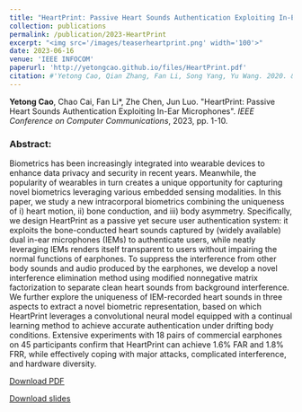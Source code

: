 ```yaml
---
title: "HeartPrint: Passive Heart Sounds Authentication Exploiting In-Ear Microphones"
collection: publications
permalink: /publication/2023-HeartPrint
excerpt: "<img src='/images/teaserheartprint.png' width='100'>"
date: 2023-06-16
venue: 'IEEE INFOCOM'
paperurl: 'http://yetongcao.github.io/files/HeartPrint.pdf'
citation: #'Yetong Cao, Qian Zhang, Fan Li, Song Yang, Yu Wang. 2020. &quot;EarAce: Empowering Versatile Acoustic Sensing via Earable Active Noise Cancellation Platform.&quot; <i>Proceedings of the ACM on Interactive, Mobile, Wearable and Ubiquitous Technologies</i>. 7(2), 1-23.'
---
```

**Yetong Cao**, Chao Cai, Fan Li*, Zhe Chen, Jun Luo. "HeartPrint: Passive Heart Sounds Authentication Exploiting In-Ear Microphones". _IEEE Conference on Computer Communications_, 2023, pp. 1-10.


### Abstract:
Biometrics has been increasingly integrated into wearable devices to enhance data privacy and security in recent years. Meanwhile, the popularity of wearables in turn creates a unique opportunity for capturing novel biometrics leveraging various embedded sensing modalities. In this paper, we study a new intracorporal biometrics combining the uniqueness of i) heart motion, ii) bone conduction, and iii) body asymmetry. Specifically, we design HeartPrint as a passive yet secure user authentication system: it exploits the bone-conducted heart sounds captured by (widely available) dual in-ear microphones (IEMs) to authenticate users, while neatly leveraging IEMs renders itself transparent to users without impairing the normal functions of earphones. To suppress the interference from other body sounds and audio produced by the earphones, we develop a novel interference elimination method using modified nonnegative matrix factorization to separate clean heart sounds from background interference. We further explore the uniqueness of IEM-recorded heart sounds in three aspects to extract a novel biometric representation, based on which HeartPrint leverages a convolutional neural model equipped with a continual learning method to achieve accurate authentication under drifting body conditions. Extensive experiments with 18 pairs of commercial earphones on 45 participants confirm that HeartPrint can achieve 1.6% FAR and 1.8% FRR, while effectively coping with major attacks, complicated interference, and hardware diversity.

[<ins>Download PDF</ins>](../files/HeartPrint.pdf) 

[<ins>Download slides</ins>](../files/HeartPrint.pptx)
